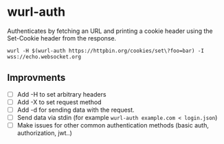 # wurl-auth

Authenticates by fetching an URL and printing a cookie header using the Set-Cookie header from the response.

```
wurl -H $(wurl-auth https://httpbin.org/cookies/set\?foo=bar) -I wss://echo.websocket.org
```

## Improvments
- [ ] Add -H to set arbitrary headers
- [ ] Add -X to set request method
- [ ] Add -d for sending data with the request.
- [ ] Send data via stdin (for example `wurl-auth example.com < login.json`)
- [ ] Make issues for other common authentication methods (basic auth, authorization, jwt..)
